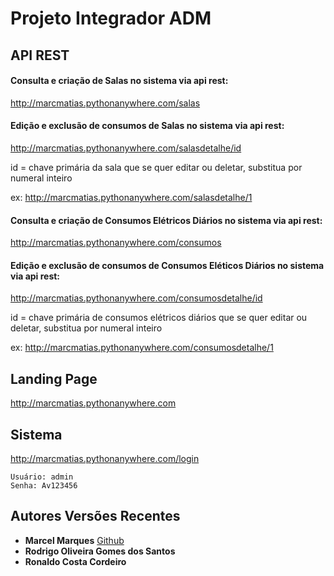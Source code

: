 # Projeto Integrador ADM

## API REST

#### Consulta e criação de Salas no sistema via api rest:

http://marcmatias.pythonanywhere.com/salas

#### Edição e exclusão de consumos de Salas no sistema via api rest:

http://marcmatias.pythonanywhere.com/salasdetalhe/id

id = chave primária da sala que se quer editar ou deletar, substitua por numeral inteiro

ex:
  http://marcmatias.pythonanywhere.com/salasdetalhe/1

#### Consulta e criação de Consumos Elétricos Diários no sistema via api rest:

http://marcmatias.pythonanywhere.com/consumos

#### Edição e exclusão de consumos de Consumos Eléticos Diários no sistema via api rest:

http://marcmatias.pythonanywhere.com/consumosdetalhe/id

id = chave primária de consumos elétricos diários que se quer editar ou deletar, substitua por numeral inteiro

ex: 
  http://marcmatias.pythonanywhere.com/consumosdetalhe/1

## Landing Page

http://marcmatias.pythonanywhere.com

## Sistema

http://marcmatias.pythonanywhere.com/login

```
Usuário: admin
Senha: Av123456
```

<!-- ## Iniciando

As instruções à seguir vão lhe ajudar a montar o projeto na sua máquina e utilizar o sistema com o banco de dados padrão de testes dbsqlite3 do Django.

### Pré-requisitos

Para rodar o sistema será necessário

```
Python 3.6.1 ou ver superior
Django==2.0.5
django-widget-tweaks==1.4.2
pytz==2018.4
```

### Instalando

Segue um passo a passo de instalação

Este são os passos para rodar o sistema na sua máquina


Crie um ambiente virtual
```
python -m venv myenv
```

Execute o ambiente virtual
```
myenv\Scripts\activate
```


Instale os requerimentos mínimos automaticamente
```
pip install -r requirements.txt
```

Crie um banco de dados
```
python manage.py makemigrations
```
```
python manage.py migrate
```
Crie um usuário no banco de dados

```
python manage.py createsuperuser
```

Execute o sistema no localhost
```
python manage.py runserver
``` -->
<!--
## Running the tests

Explain how to run the automated tests for this system

### Break down into end to end tests

Explain what these tests test and why

```
Give an example
```

### And coding style tests

Explain what these tests test and why

```
Give an example
```

## Deployment

Add additional notes about how to deploy this on a live system

## Built With

* [Dropwizard](http://www.dropwizard.io/1.0.2/docs/) - The web framework used
* [Maven](https://maven.apache.org/) - Dependency Management
* [ROME](https://rometools.github.io/rome/) - Used to generate RSS Feeds

## Contributing

Please read [CONTRIBUTING.md](https://gist.github.com/PurpleBooth/b24679402957c63ec426) for details on our code of conduct, and the process for submitting pull requests to us.

## Versioning

We use [SemVer](http://semver.org/) for versioning. For the versions available, see the [tags on this repository](https://github.com/your/project/tags). -->

## Autores Versões Recentes

* **Marcel Marques** [Github](https://github.com/marcmatias)
* **Rodrigo Oliveira Gomes dos Santos**
* **Ronaldo Costa Cordeiro**



<!-- See also the list of [contributors](https://github.com/your/project/contributors) who participated in this project. -->

<!-- ## License

This project is licensed under the MIT License - see the [LICENSE.md](LICENSE.md) file for details

## Acknowledgments

* Hat tip to anyone whose code was used
* Inspiration
* etc -->
